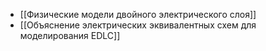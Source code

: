 - [[Физические модели двойного электрического слоя]]
- [[Объяснение электрических эквивалентных схем для моделирования EDLC]]